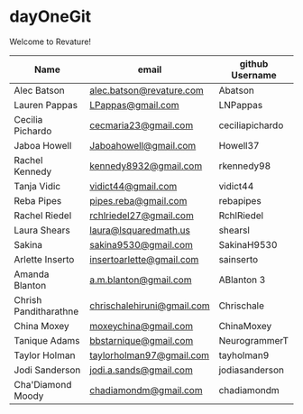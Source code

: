 # dayOneGit

Welcome to Revature!

| Name                  | email                      | github Username |
| --------------------- | -------------------------- | --------------- |
| Alec Batson           | alec.batson@revature.com   | Abatson         |
| Lauren Pappas         | LPappas@gmail.com          | LNPappas        |
| Cecilia Pichardo      | cecmaria23@gmail.com       | ceciliapichardo |
| Jaboa Howell          | Jaboahowell@gmail.com      | Howell37        |
| Rachel Kennedy        | kennedy8932@gmail.com      | rkennedy98      |
| Tanja Vidic           | vidict44@gmail.com         | vidict44        |
| Reba Pipes            | pipes.reba@gmail.com       | rebapipes       |
| Rachel Riedel         | rchlriedel27@gmail.com     | RchlRiedel      |
| Laura Shears          | laura@lsquaredmath.us      | shearsl         |
| Sakina                | sakina9530@gmail.com       | SakinaH9530     |
| Arlette Inserto       | insertoarlette@gmail.com   | sainserto       |
| Amanda Blanton        | a.m.blanton@gmail.com      | ABlanton 3      |
| Chrish Panditharathne | chrischalehiruni@gmail.com | Chrischale      |
| China Moxey           | moxeychina@gmail.com       | ChinaMoxey      |
| Tanique Adams         | bbstarnique@gmail.com      | NeurogrammerT   |
| Taylor Holman         | taylorholman97@gmail.com   | tayholman9      |
| Jodi Sanderson        | jodi.a.sands@gmail.com     | jodiasanderson  |
| Cha'Diamond Moody     | chadiamondm@gmail.com      | chadiamondm     |
